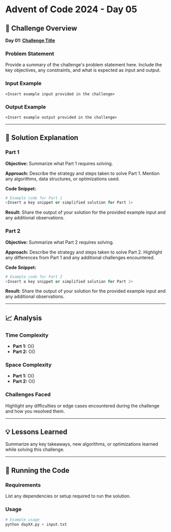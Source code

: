 # Advent of Code 2024 - Day 05

## 🎯 Challenge Overview

**Day 01: [Challenge Title](https://adventofcode.com/2024/day/5)**

### Problem Statement
Provide a summary of the challenge's problem statement here. Include the key objectives, any constraints, and what is expected as input and output.

### Input Example
```plaintext
<Insert example input provided in the challenge>
```

### Output Example
```plaintext
<Insert example output provided in the challenge>
```

---

## 🧠 Solution Explanation

### Part 1
**Objective:** Summarize what Part 1 requires solving.

**Approach:** Describe the strategy and steps taken to solve Part 1. Mention any algorithms, data structures, or optimizations used.

**Code Snippet:**
```python
# Example code for Part 1
<Insert a key snippet or simplified solution for Part 1>
```

**Result:** Share the output of your solution for the provided example input and any additional observations.

### Part 2
**Objective:** Summarize what Part 2 requires solving.

**Approach:** Describe the strategy and steps taken to solve Part 2. Highlight any differences from Part 1 and any additional challenges encountered.

**Code Snippet:**
```python
# Example code for Part 2
<Insert a key snippet or simplified solution for Part 2>
```

**Result:** Share the output of your solution for the provided example input and any additional observations.

---

## 📈 Analysis

### Time Complexity
- **Part 1:** O(<insert complexity>)
- **Part 2:** O(<insert complexity>)

### Space Complexity
- **Part 1:** O(<insert complexity>)
- **Part 2:** O(<insert complexity>)

### Challenges Faced
Highlight any difficulties or edge cases encountered during the challenge and how you resolved them.

---

## 💡 Lessons Learned
Summarize any key takeaways, new algorithms, or optimizations learned while solving this challenge.

---

## 🚀 Running the Code

### Requirements
List any dependencies or setup required to run the solution.

### Usage
```bash
# Example usage
python dayXX.py < input.txt

